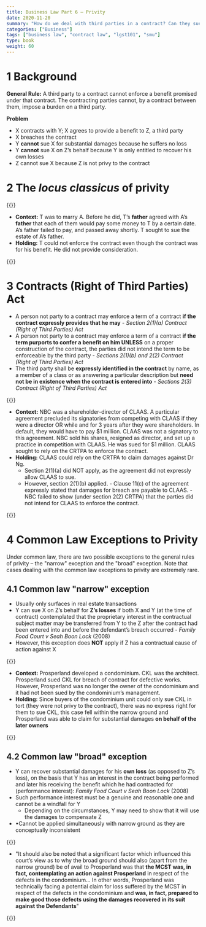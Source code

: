 ```yaml
---
title: Business Law Part 6 – Privity
date: 2020-11-20
summary: "How do we deal with third parties in a contract? Can they sue for the damages?"
categories: ["Business"]
tags: ["business law", "contract law", "lgst101", "smu"]
type: book
weight: 60
---
```


# 1 Background

**General Rule:** A third party to a contract cannot enforce a benefit promised under that contract. The contracting parties cannot, by a contract between them, impose a burden on a third party.

**Problem**

- X contracts with Y; X agrees to provide a benefit to Z, a third party
- X breaches the contract
- Y **cannot** sue X for substantial damages because he suffers no loss
- Y **cannot** sue X on Z’s behalf because Y is only entitled to recover his own losses
- Z cannot sue X because Z is not privy to the contract

# 2 The _locus classicus_ of privity

{{<admonition type="case" title="_Tweedle v Atkinson_ (1861)">}}

- **Context:** T was to marry A. Before he did, T’s **father** agreed with A’s **father** that each of them would pay some money to T by a certain date. A’s father failed to pay, and passed away shortly. T sought to sue the estate of A’s father.
- **Holding:** T could not enforce the contract even though the contract was for his benefit. He did not provide consideration.

{{</admonition >}}

# 3 Contracts (Right of Third Parties) Act

- A person not party to a contract may enforce a term of a contract **if the contract expressly provides that he may** - _Section 2(1)(a) Contract (Right of Third Parties) Act_
- A person not party to a contract may enforce a term of a contract **if the term purports to confer a benefit on him UNLESS** on a proper construction of the contract, the parties did not intend the term to be enforceable by the third party - _Sections 2(1)(b) and 2(2) Contract (Right of Third Parties) Act_
- The third party shall be **expressly identified in the contract** by name, as a member of a class or as answering a particular description but **need not be in existence when the contract is entered into** - _Sections 2(3) Contract (Right of Third Parties) Act_

{{<admonition type="case" title="_CLAAS Medical Centre Pte Ltd v Ng Boon Ching_ (2010)">}}

- **Context:** NBC was a shareholder-director of CLAAS. A particular agreement precluded its signatories from competing with CLAAS if they were a director OR while and for 3 years after they were shareholders. In default, they would have to pay $1 million. CLAAS was not a signatory to this agreement. NBC sold his shares, resigned as director, and set up a practice in competition with CLAAS. He was sued for $1 million. CLAAS sought to rely on the CRTPA to enforce the contract.
- **Holding:** CLAAS could rely on the CRTPA to claim damages against Dr Ng.
  - Section 2(1)(a) did NOT apply, as the agreement did not expressly allow CLAAS to sue.
  - However, section 2(1)(b) applied. - Clause 11(c) of the agreement expressly stated that damages for breach are payable to CLAAS. - NBC failed to show (under section 2(2) CRTPA) that the parties did not intend for CLAAS to enforce the contract.

{{</admonition >}}

# 4 Common Law Exceptions to Privity

Under common law, there are two possible exceptions to the general rules of privity – the "narrow" exception and the "broad" exception. Note that cases dealing with the common law exceptions to privity are extremely rare.

## 4.1 Common law "narrow" exception

- Usually only surfaces in real estate transactions
- Y can sue X on Z’s behalf for **Z’s losses** if both X and Y (at the time of contract) contemplated that the proprietary interest in the contractual subject matter may be transferred from Y to the Z after the contract had been entered into and before the defendant’s breach occurred - _Family Food Court v Seah Boon Lock_ (2008)
- However, this exception does **NOT** apply if Z has a contractual cause of action against X

{{<admonition type="case" title="_Chia Kok Leong v Prosperland Pte Ltd_ (2005)">}}

- **Context:** Prosperland developed a condominium. CKL was the architect. Prosperland sued CKL for breach of contract for defective works. However, Prosperland was no longer the owner of the condominium and it had not been sued by the condominium’s management.
- **Holding:** Since buyers of the condominium unit could only sue CKL in tort (they were not privy to the contract), there was no express right for them to sue CKL, this case fell within the narrow ground and Prosperland was able to claim for substantial damages **on behalf of the later owners**

{{</admonition >}}

## 4.2 Common law "broad" exception

- Y can recover substantial damages for his **own loss** (as opposed to Z’s loss), on the basis that Y has an interest in the contract being performed and later his receiving the benefit which he had contracted for (performance interest): _Family Food Court v Seah Boon Lock_ (2008)
- Such performance interest must be a genuine and reasonable one and cannot be a windfall for Y
  - Depending on the circumstances, Y may need to show that it will use the damages to compensate Z
- •Cannot be applied simultaneously with narrow ground as they are conceptually inconsistent

{{<admonition type="case" title="_Family Food Court v Seah Boon Lock_ (2008)">}}

- "It should also be noted that a significant factor which influenced this court’s view as to why the broad ground should also (apart from the narrow ground) be of avail to Prosperland was that **the MCST was, in fact, contemplating an action against Prosperland** in respect of the defects in the condominium… In other words, Prosperland was technically facing a potential claim for loss suffered by the MCST in respect of the defects in the condominium and **was, in fact, prepared to make good those defects using the damages recovered in its suit against the Defendants**"

{{</admonition >}}
